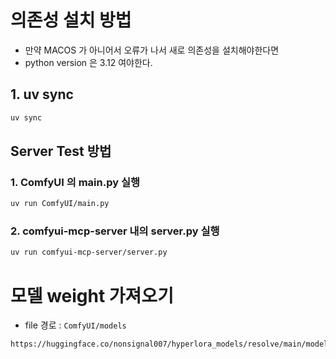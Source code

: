 # 의존성 설치 방법

- 만약 MACOS 가 아니어서 오류가 나서 새로 의존성을 설치해야한다면
- python version 은 3.12 여야한다.

## 1. uv sync
```bash
uv sync
```

## Server Test 방법

### 1. ComfyUI 의 main.py 실행

```bash
uv run ComfyUI/main.py
```

### 2. comfyui-mcp-server 내의 server.py 실행

```bash
uv run comfyui-mcp-server/server.py
```

# 모델 weight 가져오기

- file 경로 : `ComfyUI/models`

```bash
https://huggingface.co/nonsignal007/hyperlora_models/resolve/main/models.zip
```